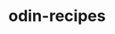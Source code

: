 # odin-recipes
<!--Build a basic recipe website. The website will consist of a main index page which will have links to a few recipes.
This is the first real project taken place through "Odin Project"-->
